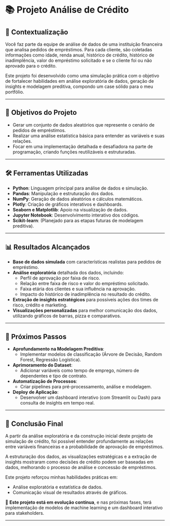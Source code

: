 # 📚 Projeto Análise de Crédito

## 🏦 Contextualização

Você faz parte da equipe de análise de dados de uma instituição financeira que analisa pedidos de empréstimos. Para cada cliente, são coletadas informações como idade, renda anual, histórico de crédito, histórico de inadimplência, valor do empréstimo solicitado e se o cliente foi ou não aprovado para o crédito.

Este projeto foi desenvolvido como uma simulação prática com o objetivo de fortalecer habilidades em análise exploratória de dados, geração de insights e modelagem preditiva, compondo um case sólido para o meu portfólio.

---

## 🎯 Objetivos do Projeto

- Gerar um conjunto de dados aleatórios que represente o cenário de pedidos de empréstimos.
- Realizar uma análise estatística básica para entender as variáveis e suas relações.
- Focar em uma implementação detalhada e desafiadora na parte de programação, criando funções reutilizáveis e estruturadas.

---

## 🛠️ Ferramentas Utilizadas

- **Python**: Linguagem principal para análise de dados e simulação.
- **Pandas**: Manipulação e estruturação dos dados.
- **NumPy**: Geração de dados aleatórios e cálculos matemáticos.
- **Plotly**: Criação de gráficos interativos e dashboards.
- **Seaborn e Matplotlib**: Apoio na visualização de dados.
- **Jupyter Notebook**: Desenvolvimento interativo dos códigos.
- **Scikit-learn**: (Planejado para as etapas futuras de modelagem preditiva).

---

## 📊 Resultados Alcançados

- **Base de dados simulada** com características realistas para pedidos de empréstimo.
- **Análise exploratória** detalhada dos dados, incluindo:
  - Perfil de aprovação por faixa de risco.
  - Relação entre faixa de risco e valor do empréstimo solicitado.
  - Faixa etária dos clientes e sua influência na aprovação.
  - Impacto do histórico de inadimplência no resultado do crédito.
- **Extração de insights estratégicos** para possíveis ações dos times de risco, crédito e marketing.
- **Visualizações personalizadas** para melhor comunicação dos dados, utilizando gráficos de barras, pizza e comparativos.

---

## 🔮 Próximos Passos

- **Aprofundamento na Modelagem Preditiva**:
  - Implementar modelos de classificação (Árvore de Decisão, Random Forest, Regressão Logística).
- **Aprimoramento do Dataset**:
  - Adicionar variáveis como tempo de emprego, número de dependentes e tipo de contrato.
- **Automatização de Processos**:
  - Criar pipelines para pré-processamento, análise e modelagem.
- **Deploy de Aplicação**:
  - Desenvolver um dashboard interativo (com Streamlit ou Dash) para consulta de insights em tempo real.

---

## 📝 Conclusão Final

A partir da análise exploratória e da construção inicial deste projeto de simulação de crédito, foi possível entender profundamente as relações entre variáveis financeiras e a probabilidade de aprovação de empréstimos.

A estruturação dos dados, as visualizações estratégicas e a extração de insights mostraram como decisões de crédito podem ser baseadas em dados, melhorando o processo de análise e concessão de empréstimos.

Este projeto reforçou minhas habilidades práticas em:

- Análise exploratória e estatística de dados.
- Comunicação visual de resultados através de gráficos.

🔎 **Este projeto está em evolução contínua**, e nas próximas fases, terá implementação de modelos de machine learning e um dashboard interativo para stakeholders.

---
